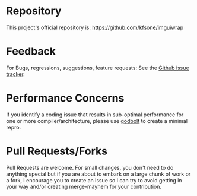 # Repository

This project's official repository is: https://github.com/kfsone/imguiwrap


# Feedback

For Bugs, regressions, suggestions, feature requests: See the [Github issue tracker](https://github.com/kfsone/imguiwrap/issues).


# Performance Concerns

If you identify a coding issue that results in sub-optimal performance for one or more compiler/architecture, please use
[godbolt](https://clang.godbolt.org) to create a minimal repro.


# Pull Requests/Forks

Pull Requests are welcome. For small changes, you don't need to do anything special but if you are about to embark on
a large chunk of work or a fork, I encourage you to create an issue so I can try to avoid getting in your way and/or
creating merge-mayhem for your contribution.
